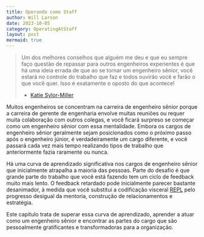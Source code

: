 ```yaml
---
title: Operando como Staff
author: Will Larson 
date: 2023-10-05
category: OperatingAtStaff
layout: post
mermaid: true
---
```


> Um dos melhores conselhos que alguém me deu e que eu sempre faço questão de repassar para outros engenheiros experientes é que há uma ideia errada de que ao se tornar um engenheiro sênior, você estará no controle do trabalho que faz e todos ouvirão você e farão o que você quer. Isso é exatamente o oposto do que acontece!
> - [Katie Sylor-Miller](/stories/katie-sylor-miller)

Muitos engenheiros se concentram na carreira de engenheiro sênior porque a carreira de gerente de engenharia envolve muitas reuniões ou requer muita colaboração com outros colegas, e você ficará surpreso se começar como um engenheiro sênior com essa mentalidade. Embora os cargos de engenheiro sênior geralmente sejam posicionados como o próximo passo após o engenheiro júnior, é verdadeiramente um cargo diferente, e você passará cada vez mais tempo realizando tipos de trabalho que anteriormente fazia raramente ou nunca.

Há uma curva de aprendizado significativa nos cargos de engenheiro sênior que inicialmente atrapalha a maioria das pessoas. Parte do desafio é que grande parte do trabalho que você está fazendo tem um ciclo de feedback muito mais lento. O feedback retardado pode inicialmente parecer bastante desanimador, à medida que você substitui a codificação visceral [REPL](https://en.wikipedia.org/wiki/Read%E2%80%93eval%E2%80%93print_loop) pelo progresso desigual da mentoria, construção de relacionamentos e estratégia.

Este capítulo trata de superar essa curva de aprendizado, aprender a atuar como um engenheiro sênior e encontrar as partes do cargo que são pessoalmente gratificantes e transformadoras para a organização.
